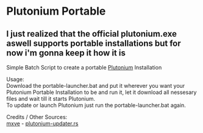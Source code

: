 # Plutonium Portable
## I just realized that the official plutonium.exe aswell supports portable installations but for now i'm gonna keep it how it is
Simple Batch Script to create a portable [Plutonium](https://plutonium.pw/) Installation

Usage:<br>
Download the portable-launcher.bat and put it wherever you want your Plutonium Portable Installation to be and run it, let it download all nessesary files and wait till it starts Plutonium.<br>
To update or launch Plutonium just run the portable-launcher.bat again.

Credits / Other Sources:<br>
[mxve](https://github.com/mxve) - [plutonium-updater.rs](https://github.com/mxve/plutonium-updater.rs)
